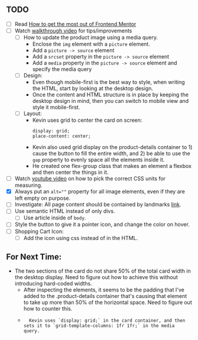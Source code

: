 ## TODO

-   [ ] Read [How to get the most out of Frontend Mentor](https://medium.com/frontend-mentor/how-to-get-the-most-out-of-frontend-mentor-bdd6fdc25cb8)
-   [ ] Watch [walkthrough video](https://youtu.be/B2WL6KkqhLQ?t=3405) for tips/improvements
    -   [ ] How to update the product image using a media query.
        -   Enclose the `img` element with a `picture` element.
        -   Add a `picture -> source` element
        -   Add a `srcset` property in the `picture -> source` element
        -   Add a `media` property in the `picture -> source` element and specify the media query
    -   [ ] Design:
        -   Even though mobile-first is the best way to style, when writing the HTML, start by looking at the desktop design.
        -   Once the content and HTML structure is in place by keeping the desktop design in mind, then you can switch to mobile view and style it mobile-first.
    -   [ ] Layout:
        -   Kevin uses grid to center the card on screen:
            ```
            display: grid;
            place-content: center;
            ```
        -   Kevin also used grid display on the product-details container to 1) cause the button to fill the entire width, and 2) be able to use the `gap` property to evenly space all the elements inside it.
        -   He created one flex-group class that makes an element a flexbox and then center the things in it.
-   [ ] Watch [youtube video](https://www.youtube.com/watch?v=N5wpD9Ov_To) on how to pick the correct CSS units for measuring.
-   [x] Always put an `alt=""` property for all image elements, even if they are left empty on purpose.
-   [ ] Investigate: All page content should be contained by landmarks [link](https://dequeuniversity.com/rules/axe/4.6/region?application=axeAPI).
-   [ ] Use semantic HTML instead of only divs.
    -   [ ] Use article inside of `body`.
-   [ ] Style the button to give it a pointer icon, and change the color on hover.
-   [ ] Shopping Cart Icon:
    -   [ ] Add the icon using css instead of in the HTML.

## For Next Time:

-   The two sections of the card do not share 50% of the total card width in the desktop display. Need to figure out how to achieve this without introducing hard-coded widths.
    -   After inspecting the elements, it seems to be the padding that I've added to the .product-details container that's causing that element to take up more than 50% of the horizontal space. Need to figure out how to counter this.
    -       Kevin uses `display: grid;` in the card container, and then sets it to `grid-template-columns: 1fr 1fr;` in the media query.
